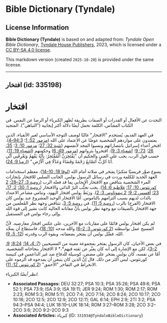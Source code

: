 # Bible Dictionary (Tyndale)

## License Information

**Bible Dictionary (Tyndale)** is based on and adapted from: _Tyndale Open Bible Dictionary_, [Tyndale House Publishers](https://tyndaleopenresources.com/), 2023, which is licensed under a [CC BY-SA 4.0 license](https://creativecommons.org/licenses/by-sa/4.0/legalcode.en).

This markdown version (created `2025-10-20`) is provided under the same license.



--------------------------------

## افتخار (id: 335198)

افتخار
======

التحدث عن الأفعال أو القدرات أو الصفات بطريقة تُظهر الكبرياء أو الرضا عن النفس. في الكتاب المقدَّس، الكلمة تحمل أيضًا دلالة أكثر إيجابية ("التباهي"). المتجيد

في العهد القديم، يُستخدم "الافتخار" غالبًا لوصف التوجه الأساسي لغير الأتقياء، الذين يعتمدون على مواردهم الشخصية عوضًا عن الاعتماد على الله ([مزمور 52: 1](https://ref.ly/Ps52:1)؛ [94:3–4](https://ref.ly/Ps94:3-Ps94:4)). افتخر أعداء إسرائيل بانتصاراتهم ونسبوا المجد لأنفسهم ([تثنية 32: 27](https://ref.ly/Deut32:27)؛ [مزمور 10: 3](https://ref.ly/Ps10:3)؛ [35: 26](https://ref.ly/Ps35:26)؛ [73: 9](https://ref.ly/Ps73:9)؛ [إشعياء 3: 9](https://ref.ly/Isa3:9)). افتخروا بثرواتهم ([مزمور 49: 6](https://ref.ly/Ps49:6)) وحكمتهم ([إشعياء 19: 11](https://ref.ly/Isa19:11)). حسب قول الرب، يجب على الغني والحكيم أن "يَفْتَخِرَنَّ ٱلْمُفْتَخِرُ: بِأَنَّهُ يَفْهَمُ وَيَعْرِفُنِي أَنِّي أَنَا ٱلرَّبُّ ٱلصَّانِعُ رَحْمَةً وَقَضَاءً وَعَدْلًا فِي ٱلْأَرْضِ." ([إرميا 9: 24](https://ref.ly/Jer9:24)).

يسوع صوَّر فريسيًا متكبرًا يفتخر في صلاته أمام الله ([لوقا 18: 10–14](https://ref.ly/Luke18:10-Luke18:14)). معظم استخدامات العهد الجديد للكلمة وردت في رسائل الرسول بولس. الجانب السلبي للافتخار بإنجازات المرء الشخصية يتناقض مع الافتخار الإيجابي بِما قد فعله الرب ([رومية 3: 27–28؛](https://ref.ly/Rom3:27-Rom3:28) [2 كورنثوس 10: 17؛](https://ref.ly/2Cor10:17) [غلاطية 6: 14](https://ref.ly/Gal6:14)). يجب تجنُّب البرّ الذاتي والافتخار ([رومية 1: 30؛](https://ref.ly/Rom1:30) [2: 17، 23؛](https://ref.ly/Rom2:17,Rom2:23) [أفسس 2: 9؛](https://ref.ly/Eph2:9) [2 تيموثاوس 3: 2](https://ref.ly/2Tim3:2)). ورَبَطَ بولس افتخار اليهود، وتنامي مشاعر الاعتداد بالذات لديهم بسبب التزامهم بالناموس. أمّا الافتخار الوحيد المشروع عند بولس كان الافتخار (الفرح) بالرب ([رومية 5: 11](https://ref.ly/Rom5:11)). في [رومية 5: 3](https://ref.ly/Rom5:3)، تتناقض وجهة نظر المُعلمين من جهة الافتخار بالضيقات مع وجهة نظر بولس بأنَّ معاناته الحالية كانت تشير إلى قوة الله وإلى رجاء بولس في المستقبل.

لم يكن افتخار بولس قائمًا على مقارنات مع الآخرين، على عكس افتخار معارضيه. لأنَّ المسيح عمل بواسطته ([2 كورنثوس 3: 2–6](https://ref.ly/2Cor3:2-2Cor3:6)) والله مدحه ([10: 18](https://ref.ly/2Cor10:18))، فاستطاع أن يمجِّد الله. فضَّل بولس أن يفتخر بضعفاته، وبقوة الرب وقدرته ([12: 5، 9](https://ref.ly/2Cor12:5,2Cor12:9)).

في بعض الأحيان، كان الرسول يفتخر بمجموعة معينة من المسيحيين ([7: 4، 14؛](https://ref.ly/2Cor7:4,2Cor7:14) [8:24؛](https://ref.ly/2Cor8:24) [9: 2–3](https://ref.ly/2Cor9:2-2Cor9:3))، لكن مع الإشارة إلى أنه كان يعبِّر عن ثقته فيهم*،* لا الافتخار بنجاحاته الشخصية. أمّا عن نفسه، كان بولس يفتخر على مضض، كوسيلة للدفاع ضد غير الداعمين في كنيسة كورنثوس، ليس أكثر من ذلك. قال إنَّ الذين كان ينبغي أن يمدحوه قد ألزموه على الانخراط في التفاخر "الأحمق" ([2 كورنثوس 12: 11](https://ref.ly/2Cor12:11)).

*انظر أيضًا* الكبرياء.

* **Associated Passages:** DEU 32:27; PSA 10:3; PSA 35:26; PSA 49:6; PSA 52:1; PSA 73:9; ISA 3:9; ISA 19:11; JER 9:24; ROM 1:30; ROM 2:17; ROM 2:23; ROM 5:3; ROM 5:11; 2CO 7:4; 2CO 7:14; 2CO 8:24; 2CO 10:17; 2CO 10:18; 2CO 12:5; 2CO 12:9; 2CO 12:11; GAL 6:14; EPH 2:9; 2TI 3:2; PSA 94:3–PSA 94:4; LUK 18:10–LUK 18:14; ROM 3:27–ROM 3:28; 2CO 3:2–2CO 3:6; 2CO 9:2–2CO 9:3
* **Associated Articles:** كبرياء (ID: `331934@TyndaleBibleDictionary`)


